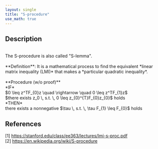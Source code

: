 ```yaml
---
layout: single
title: "S-procedure"
use_math: true
---
```


## Description
<br>
The S-procedure is also called "S-lemma". <br><br>
**Definition**: It is a mathematical process to find the equivalent *linear matrix inequality (LMI)* that makes a *particular quadratic inequality*. <br><br>
**Procedure (w/o proof)** <br>
*IF* <br>
$0 \leq z^TF_{0}z \quad \rightarrow \quad 0 \leq z^TF_{1}z$ <br>
$there exists z_0 \, s.t. \, 0 \leq z_{0}^{T}F_{0}z_{0}$ holds <br>
*THEN*  <br>
there exists a nonnegative $\tau \, s.t. \, \tau F_{1} \leq F_{0}$ holds <br>
 
## References
[1] <https://stanford.edu/class/ee363/lectures/lmi-s-proc.pdf> <br>
[2] <https://en.wikipedia.org/wiki/S-procedure> 
